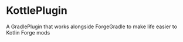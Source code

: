 # KottlePlugin
A GradlePlugin that works alongside ForgeGradle to make life easier to Kotlin Forge mods
